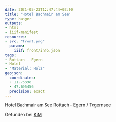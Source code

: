 ```yaml
---
date: 2021-05-23T12:47:44+02:00
title: "Hotel Bachmair am See"
type: hanger
outputs:
- html
- iiif-manifest
resources:
- src: "front.png"
  params:
    iiif: front/info.json
tags:
- Rottach - Egern
- Hotel
- "Material: Holz"
geojson:
  coordinates:
  - 11.76398
  - 47.695456
  precision: exact
---
```


Hotel Bachmair am See Rottach - Egern / Tegernsee

<div class="source">Gefunden bei <a href="https://www.neue-arbeit-brockensammlung.de/geschaefte/zweigstelle-kim/">KiM</a></div>
